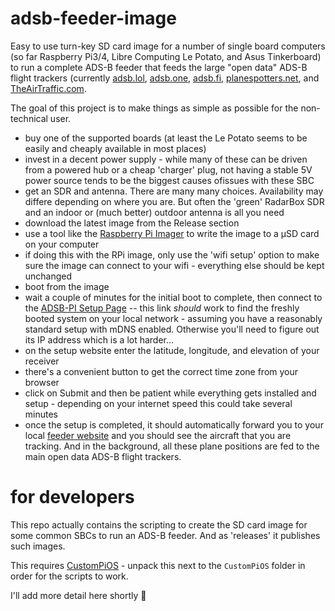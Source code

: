 # adsb-feeder-image

Easy to use turn-key SD card image for a number of single board computers (so far Raspberry Pi3/4, Libre Computing Le Potato, and Asus Tinkerboard)
to run a complete ADS-B feeder
that feeds the large "open data" ADS-B flight trackers (currently [adsb.lol](http://adsb.lol), [adsb.one](http://adsb.one), [adsb.fi](http://adsb.fi),
[planespotters.net](http://planespotters.net), and [TheAirTraffic.com](http://theairtraffic.com).

The goal of this project is to make things as simple as possible for the non-technical user.

- buy one of the supported boards (at least the Le Potato seems to be easily and cheaply available in most places)
- invest in a decent power supply - while many of these can be driven from a powered hub or a cheap 'charger' plug, not having a stable 5V power
source tends to be the biggest causes ofissues with these SBC
- get an SDR and antenna. There are many many choices. Availability may differe depending on where you are. But often the 'green' RadarBox SDR and
an indoor or (much better) outdoor antenna is all you need
- download the latest image from the Release section
- use a tool like the [Raspberry Pi Imager](https://github.com/raspberrypi/rpi-imager/releases) to write the image to a µSD card on your computer
- if doing this with the RPi image, only use the 'wifi setup' option to make sure the image can connect to your wifi - everything else should be
kept unchanged
- boot from the image
- wait a couple of minutes for the initial boot to complete, then connect to the [ADSB-PI Setup Page](http://adsb-pi.local:5000) -- this link
_should_ work to find the freshly booted system on your local network - assuming you have a reasonably standard setup with mDNS enabled.
Otherwise you'll need to figure out its IP address which is a lot harder...
- on the setup website enter the latitude, longitude, and elevation of your receiver
- there's a convenient button to get the correct time zone from your browser
- click on Submit and then be patient while everything gets installed and setup - depending on your internet speed this could take several minutes
- once the setup is completed, it should automatically forward you to your local [feeder website](http://adsb-pi.local:8080) and you should see the aircraft that you
are tracking. And in the background, all these plane positions are fed to the main open data ADS-B flight trackers.


# for developers

This repo actually contains the scripting to create the SD card image for some common SBCs to run an ADS-B feeder. And as 'releases' it publishes such images.

This requires [CustomPiOS](https://github.com/guysoft/CustomPiOS) - unpack this next to the `CustomPiOS` folder in order for the scripts to work.

I'll add more detail here shortly 🤣
